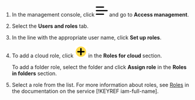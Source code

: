 1. In the management console, click ![image](../_assets/ugly-sandwich.svg) and go to **Access management**.

1. Select the **Users and roles** tab.

1. In the line with the appropriate user name, click **Set up roles**.

1. To add a cloud role, click ![image](../_assets/plus-sign.svg) in the **Roles for cloud <cloud name>** section.

    To add a folder role, select the folder and click **Assign role** in the **Roles in folders** section.

1. Select a role from the list. For more information about roles, see [Roles](../iam/concepts/access-control/roles.md)  in the documentation on the service [!KEYREF iam-full-name].


